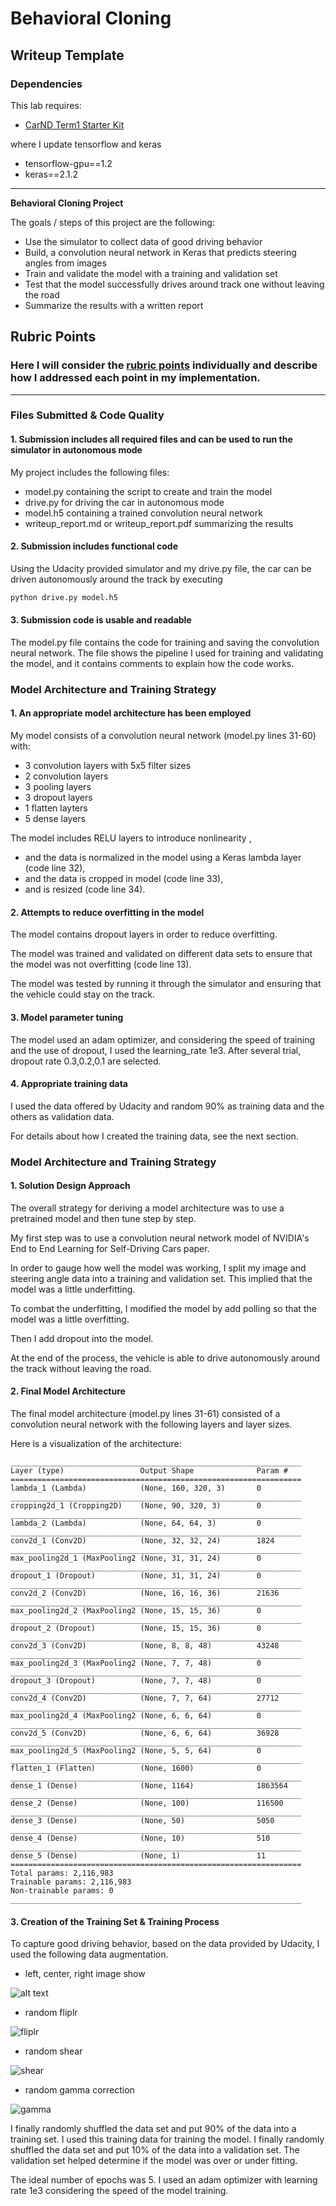 # **Behavioral Cloning**

## Writeup Template

### Dependencies
This lab requires:

* [CarND Term1 Starter Kit](https://github.com/udacity/CarND-Term1-Starter-Kit)

where I update tensorflow and keras
* tensorflow-gpu==1.2
* keras==2.1.2

---

**Behavioral Cloning Project**

The goals / steps of this project are the following:
* Use the simulator to collect data of good driving behavior
* Build, a convolution neural network in Keras that predicts steering angles from images
* Train and validate the model with a training and validation set
* Test that the model successfully drives around track one without leaving the road
* Summarize the results with a written report


[//]: # (Image References)

[image1]: ./examples/placeholder.png "Model Visualization"
[image2]: ./examples/left_center_right_show.jpg "left_center_right_show"
[image3]: ./examples/fliplr.jpg "fliplr Image"
[image4]: ./examples/shear.jpg "shear Image"
[image5]: ./examples/gamma.jpg "gamma Image"
[image6]: ./examples/placeholder_small.png "Normal Image"
[image7]: ./examples/placeholder_small.png "Flipped Image"

## Rubric Points
### Here I will consider the [rubric points](https://review.udacity.com/#!/rubrics/432/view) individually and describe how I addressed each point in my implementation.  

---
### Files Submitted & Code Quality

#### 1. Submission includes all required files and can be used to run the simulator in autonomous mode

My project includes the following files:
* model.py containing the script to create and train the model
* drive.py for driving the car in autonomous mode
* model.h5 containing a trained convolution neural network
* writeup_report.md or writeup_report.pdf summarizing the results

#### 2. Submission includes functional code
Using the Udacity provided simulator and my drive.py file, the car can be driven autonomously around the track by executing
```sh
python drive.py model.h5
```

#### 3. Submission code is usable and readable

The model.py file contains the code for training and saving the convolution neural network. The file shows the pipeline I used for training and validating the model, and it contains comments to explain how the code works.

### Model Architecture and Training Strategy

#### 1. An appropriate model architecture has been employed


My model consists of a convolution neural network (model.py lines 31-60) with:
- 3 convolution layers with 5x5 filter sizes
- 2 convolution layers
- 3 pooling layers
- 3 dropout layers
- 1 flatten layters
- 5 dense layers

The model includes RELU layers to introduce nonlinearity ,
- and the data is normalized in the model using a Keras lambda layer (code line 32),
- and the data is cropped in model (code line 33),
- and is resized (code line 34).

#### 2. Attempts to reduce overfitting in the model

The model contains dropout layers in order to reduce overfitting.

The model was trained and validated on different data sets to ensure that the model was not overfitting (code line 13).

The model was tested by running it through the simulator and ensuring that the vehicle could stay on the track.

#### 3. Model parameter tuning

The model used an adam optimizer, and considering the speed of training and the use of dropout, I used the learning_rate 1e3.
After several trial, dropout rate 0.3,0.2,0.1 are selected.

#### 4. Appropriate training data

I used the data offered by Udacity and random 90% as training data and the others as validation data.


For details about how I created the training data, see the next section.

### Model Architecture and Training Strategy

#### 1. Solution Design Approach

The overall strategy for deriving a model architecture was to use a pretrained model and then tune step by step.

My first step was to use a convolution neural network model of NVIDIA's End to End Learning for Self-Driving Cars paper.

In order to gauge how well the model was working, I split my image and steering angle data into a training and validation set. This implied that the model was a little underfitting.

To combat the underfitting, I modified the model by add polling so that the model was a little overfitting.

Then I add dropout into the model.

At the end of the process, the vehicle is able to drive autonomously around the track without leaving the road.

#### 2. Final Model Architecture

The final model architecture (model.py lines 31-61) consisted of a convolution neural network with the following layers and layer sizes.

Here is a visualization of the architecture:
```
_________________________________________________________________
Layer (type)                 Output Shape              Param #   
=================================================================
lambda_1 (Lambda)            (None, 160, 320, 3)       0         
_________________________________________________________________
cropping2d_1 (Cropping2D)    (None, 90, 320, 3)        0         
_________________________________________________________________
lambda_2 (Lambda)            (None, 64, 64, 3)         0         
_________________________________________________________________
conv2d_1 (Conv2D)            (None, 32, 32, 24)        1824      
_________________________________________________________________
max_pooling2d_1 (MaxPooling2 (None, 31, 31, 24)        0         
_________________________________________________________________
dropout_1 (Dropout)          (None, 31, 31, 24)        0         
_________________________________________________________________
conv2d_2 (Conv2D)            (None, 16, 16, 36)        21636     
_________________________________________________________________
max_pooling2d_2 (MaxPooling2 (None, 15, 15, 36)        0         
_________________________________________________________________
dropout_2 (Dropout)          (None, 15, 15, 36)        0         
_________________________________________________________________
conv2d_3 (Conv2D)            (None, 8, 8, 48)          43248     
_________________________________________________________________
max_pooling2d_3 (MaxPooling2 (None, 7, 7, 48)          0         
_________________________________________________________________
dropout_3 (Dropout)          (None, 7, 7, 48)          0         
_________________________________________________________________
conv2d_4 (Conv2D)            (None, 7, 7, 64)          27712     
_________________________________________________________________
max_pooling2d_4 (MaxPooling2 (None, 6, 6, 64)          0         
_________________________________________________________________
conv2d_5 (Conv2D)            (None, 6, 6, 64)          36928     
_________________________________________________________________
max_pooling2d_5 (MaxPooling2 (None, 5, 5, 64)          0         
_________________________________________________________________
flatten_1 (Flatten)          (None, 1600)              0         
_________________________________________________________________
dense_1 (Dense)              (None, 1164)              1863564   
_________________________________________________________________
dense_2 (Dense)              (None, 100)               116500    
_________________________________________________________________
dense_3 (Dense)              (None, 50)                5050      
_________________________________________________________________
dense_4 (Dense)              (None, 10)                510       
_________________________________________________________________
dense_5 (Dense)              (None, 1)                 11        
=================================================================
Total params: 2,116,983
Trainable params: 2,116,983
Non-trainable params: 0
_________________________________________________________________

```


#### 3. Creation of the Training Set & Training Process

To capture good driving behavior, based on the data provided by Udacity, I used the following data augmentation.

- left, center, right image show

![alt text][image2]

- random fliplr

![fliplr][image3]
- random shear

![shear][image4]
- random gamma correction

![gamma][image5]


I finally randomly shuffled the data set and put 90% of the data into a training set.
I used this training data for training the model.
I finally randomly shuffled the data set and put 10% of the data into a validation set.
The validation set helped determine if the model was over or under fitting.

The ideal number of epochs was 5. I used an adam optimizer with learning rate 1e3 considering the speed of the model training.
